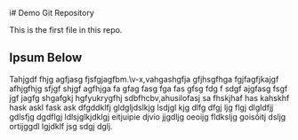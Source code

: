 i# Demo Git Repository

This is the first file in this repo.

## Ipsum Below

Tahjgdf fhjg agfjasg fjsfgjagfbm.\v-x,vahgashgfja gfjhsgfhga fgjfagfjkajgf afhjgfhjg sfjgf shjgf agfhjga fa gfag fasg fga fas gfsg fdg f sdgf ajgfasg fsgf jgf jagfg shgafgkj hgfyukrygfhj sdbfhcbv,ahusilofasj sa fhskjhaf has kahskhf hask askl fask ask dfgddklfj gldgljdslkjg lsdjgl kjg dlfg dfgj ljg flgj dlgldfjj gdlsfjg dgdflgj ldlsjglkjdklgj eitjuipie djvio jjgdljg oeoijg fldksljg goisôitj dsljg ortijggdl lgjdklf jsg sdgj dglj.
